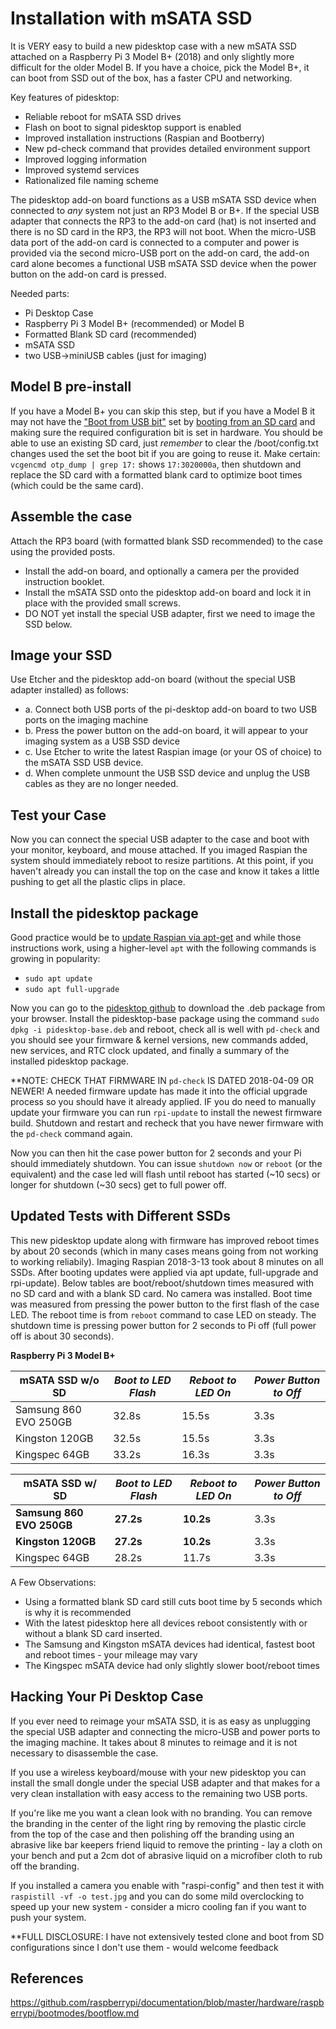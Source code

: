 Installation with mSATA SSD
===========================
It is VERY easy to build a new pidesktop case with a new mSATA SSD attached on a Raspberry Pi 3 Model B+ (2018) and only slightly more difficult for the older Model B.  If you have a choice, pick the Model B+, it can boot from SSD out of the box, has a faster CPU and networking. 

Key features of pidesktop:
- Reliable reboot for mSATA SSD drives
- Flash on boot to signal pidesktop support is enabled
- Improved installation instructions (Raspian and Bootberry)
- New pd-check command that provides detailed environment support
- Improved logging information
- Improved systemd services
- Rationalized file naming scheme

The pidesktop add-on board functions as a USB mSATA SSD device when connected to *any* system not just an RP3 Model B or B+. If the special USB adapter that connects the RP3 to the add-on card (hat) is not inserted and there is no SD card in the RP3, the RP3 will not boot. When the micro-USB data port of the add-on card is connected to a computer and power is provided via the second micro-USB port on the add-on card, the add-on card alone becomes a functional USB mSATA SSD device when the power button on the add-on card is pressed.

Needed parts:
- Pi Desktop Case
- Raspberry Pi 3 Model B+ (recommended) or Model B
- Formatted Blank SD card (recommended)
- mSATA SSD
- two USB->miniUSB cables (just for imaging)

Model B pre-install
-------------------
If you have a Model B+ you can skip this step, but if you have a Model B it may not have the ["Boot from USB bit"](https://www.raspberrypi.org/documentation/hardware/raspberrypi/bootmodes/msd.md) set by [booting from an SD card](https://www.raspberrypi.org/documentation/installation/installing-images/README.md) and making sure the required configuration bit is set in hardware. You should be able to use an existing SD card, just *remember* to clear the /boot/config.txt changes used the set the boot bit if you are going to reuse it. Make certain: `vcgencmd otp_dump | grep 17:` shows `17:3020000a`, then shutdown and replace the SD card with a formatted blank card to optimize boot times (which could be the same card).

Assemble the case
-----------------
Attach the RP3 board (with formatted blank SSD recommended) to the case using the provided posts. 
- Install the add-on board, and optionally a camera per the provided instruction booklet.
- Install the mSATA SSD onto the pidesktop add-on board and lock it in place with the provided small screws.
- DO NOT yet install the special USB adapter, first we need to image the SSD below.

Image your SSD
--------------
Use Etcher and the pidesktop add-on board (without the special USB adapter installed) as follows:
- a. Connect both USB ports of the pi-desktop add-on board to two USB ports on the imaging machine
- b. Press the power button on the add-on board, it will appear to your imaging system as a USB SSD device
- c. Use Etcher to write the latest Raspian image (or your OS of choice) to the mSATA SSD USB device.
- d. When complete unmount the USB SSD device and unplug the USB cables as they are no longer needed.

Test your Case
--------------
Now you can connect the special USB adapter to the case and boot with your monitor, keyboard, and mouse attached.  If you imaged Raspian the system should immediately reboot to resize partitions.  At this point, if you haven't already you can install the top on the case and know it takes a little pushing to get all the plastic clips in place.

Install the pidesktop package
-----------------------------
Good practice would be to [update Raspian via apt-get](https://www.raspberrypi.org/documentation/raspbian/updating.md) and while those instructions work, using a higher-level `apt` with the following commands is growing in popularity:
- `sudo apt update`
- `sudo apt full-upgrade`

Now you can go to the [pidesktop github](http://github.com/hoopsurfer/pidesktop) to download the .deb package from your browser. Install the pidesktop-base package using the command `sudo dpkg -i pidesktop-base.deb` and reboot, check all is well with `pd-check` and you should see your firmware & kernel versions, new commands added, new services, and RTC clock updated, and finally a summary of the installed pidesktop package.

**NOTE: CHECK THAT FIRMWARE IN `pd-check` IS DATED 2018-04-09 OR NEWER! A needed firmware update has made it into the official upgrade process so you should have it already applied.  IF you do need to manually update your firmware you can run `rpi-update` to install the newest firmware build. Shutdown and restart and recheck that you have newer firmware with the `pd-check` command again.

Now you can then hit the case power button for 2 seconds and your Pi should immediately shutdown.  You can issue `shutdown now` or `reboot` (or the equivalent) and the case led will flash until reboot has started (~10 secs) or longer for shutdown (~30 secs) get to full power off.

Updated Tests with Different SSDs
---------------------------
This new pidesktop update along with firmware has improved reboot times by about 20 seconds (which in many cases means going from not working to working reliabily).  Imaging Raspian 2018-3-13 took about 8 minutes on all SSDs.  After booting updates were applied via apt update, full-upgrade and rpi-update).  Below tables are boot/reboot/shutdown times measured with no SD card and with a blank SD card.  No camera was installed.  Boot time was measured from pressing the power button to the first flash of the case LED.  The reboot time is from `reboot` command to case LED on steady.  The shutdown time is pressing power button for 2 seconds to Pi off (full power off is about 30 seconds).

__Raspberry Pi 3 Model B+__

   mSATA SSD w/o SD  | *Boot to LED Flash* | *Reboot to LED On* | *Power Button to Off*
---------------------|---------------------|--------------------|---------------------
Samsung 860 EVO 250GB | 32.8s | 15.5s | 3.3s
Kingston 120GB | 32.5s | 15.5s | 3.3s
Kingspec 64GB | 33.2s | 16.3s | 3.3s

   mSATA SSD w/ SD  | *Boot to LED Flash* | *Reboot to LED On* | *Power Button to Off*
--------------------|---------------------|--------------------|----------------------
**Samsung 860 EVO 250GB** | **27.2s** | **10.2s**  | 3.3s
**Kingston 120GB** | **27.2s** | **10.2s** | 3.3s
Kingspec 64GB | 28.2s | 11.7s | 3.3s

A Few Observations:
- Using a formatted blank SD card still cuts boot time by 5 seconds which is why it is recommended
- With the latest pidesktop here all devices reboot consistently with or without a blank SD card inserted.
- The Samsung and Kingston mSATA devices had identical, fastest boot and reboot times - your mileage may vary
- The Kingspec mSATA device had only slightly slower boot/reboot times

Hacking Your Pi Desktop Case
----------------------------
If you ever need to reimage your mSATA SSD, it is as easy as unplugging the special USB adapter and connecting the micro-USB and power ports to the imaging machine.  It takes about 8 minutes to reimage and it is not necessary to disassemble the case.   

If you use a wireless keyboard/mouse with your new pidesktop you can install the small dongle under the special USB adapter and that makes for a very clean installation with easy access to the remaining two USB ports.

If you're like me you want a clean look with no branding.  You can remove the branding in the center of the light ring by removing the plastic circle from the top of the case and then polishing off the branding using an abrasive like bar keepers friend liquid to remove the printing - lay a cloth on your bench and put a 2cm dot of abrasive liquid on a microfiber cloth to rub off the branding.

If you installed a camera you enable with "raspi-config" and then test it with `raspistill -vf -o test.jpg` and you can do some mild overclocking to speed up your new system - consider a micro cooling fan if you want to push your system.  

**FULL DISCLOSURE: I have not extensively tested clone and boot from SD configurations since I don't use them - would welcome feedback

References
----------
https://github.com/raspberrypi/documentation/blob/master/hardware/raspberrypi/bootmodes/bootflow.md
